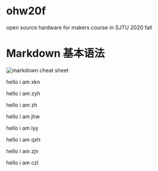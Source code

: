 # ohw20f
open source hardware for makers  course in SJTU 2020 fall



# Markdown 基本语法
![markdown cheat sheet](https://github.com/shiep18/EIS2020/blob/master/markdowncheatsheet.JPG)


hello i am xkn

hello i am zyh

hello i am zh

hello i am jhw

hello i am lyy

hello i am qxh

hello i am zjn

hello i am czl

